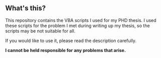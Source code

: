 ## What's this?

This repository contains the VBA scripts I used for my PHD thesis. I used these scripts for the problem I met during writing up my thesis, so the scripts may be not suitable for all. 

If you would like to use it, please read the description carefully. 

**I cannot be held responsible for any problems that arise.**